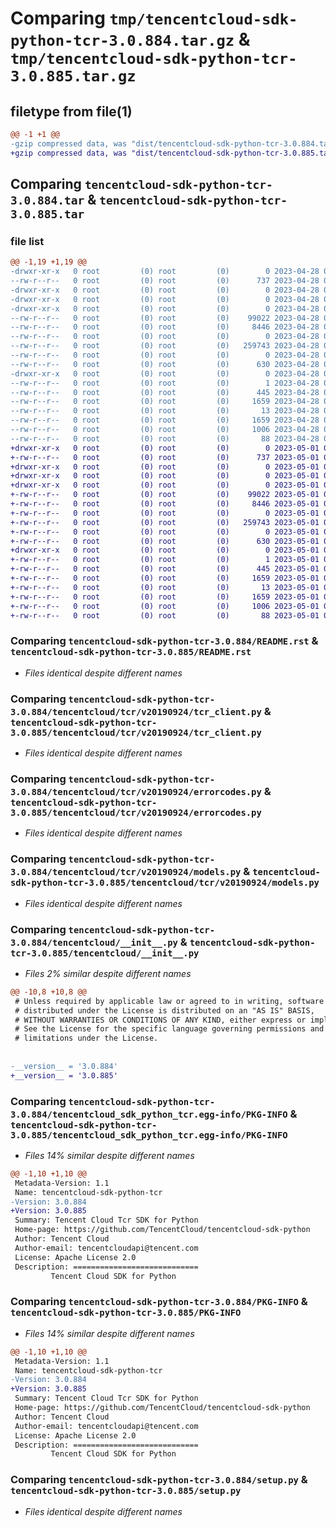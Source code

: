 # Comparing `tmp/tencentcloud-sdk-python-tcr-3.0.884.tar.gz` & `tmp/tencentcloud-sdk-python-tcr-3.0.885.tar.gz`

## filetype from file(1)

```diff
@@ -1 +1 @@
-gzip compressed data, was "dist/tencentcloud-sdk-python-tcr-3.0.884.tar", last modified: Fri Apr 28 02:40:19 2023, max compression
+gzip compressed data, was "dist/tencentcloud-sdk-python-tcr-3.0.885.tar", last modified: Mon May  1 00:52:08 2023, max compression
```

## Comparing `tencentcloud-sdk-python-tcr-3.0.884.tar` & `tencentcloud-sdk-python-tcr-3.0.885.tar`

### file list

```diff
@@ -1,19 +1,19 @@
-drwxr-xr-x   0 root         (0) root         (0)        0 2023-04-28 02:40:19.000000 tencentcloud-sdk-python-tcr-3.0.884/
--rw-r--r--   0 root         (0) root         (0)      737 2023-04-28 02:40:19.000000 tencentcloud-sdk-python-tcr-3.0.884/README.rst
-drwxr-xr-x   0 root         (0) root         (0)        0 2023-04-28 02:40:19.000000 tencentcloud-sdk-python-tcr-3.0.884/tencentcloud/
-drwxr-xr-x   0 root         (0) root         (0)        0 2023-04-28 02:40:19.000000 tencentcloud-sdk-python-tcr-3.0.884/tencentcloud/tcr/
-drwxr-xr-x   0 root         (0) root         (0)        0 2023-04-28 02:40:19.000000 tencentcloud-sdk-python-tcr-3.0.884/tencentcloud/tcr/v20190924/
--rw-r--r--   0 root         (0) root         (0)    99022 2023-04-28 02:40:19.000000 tencentcloud-sdk-python-tcr-3.0.884/tencentcloud/tcr/v20190924/tcr_client.py
--rw-r--r--   0 root         (0) root         (0)     8446 2023-04-28 02:40:19.000000 tencentcloud-sdk-python-tcr-3.0.884/tencentcloud/tcr/v20190924/errorcodes.py
--rw-r--r--   0 root         (0) root         (0)        0 2023-04-28 02:40:19.000000 tencentcloud-sdk-python-tcr-3.0.884/tencentcloud/tcr/v20190924/__init__.py
--rw-r--r--   0 root         (0) root         (0)   259743 2023-04-28 02:40:19.000000 tencentcloud-sdk-python-tcr-3.0.884/tencentcloud/tcr/v20190924/models.py
--rw-r--r--   0 root         (0) root         (0)        0 2023-04-28 02:40:19.000000 tencentcloud-sdk-python-tcr-3.0.884/tencentcloud/tcr/__init__.py
--rw-r--r--   0 root         (0) root         (0)      630 2023-04-28 02:40:19.000000 tencentcloud-sdk-python-tcr-3.0.884/tencentcloud/__init__.py
-drwxr-xr-x   0 root         (0) root         (0)        0 2023-04-28 02:40:19.000000 tencentcloud-sdk-python-tcr-3.0.884/tencentcloud_sdk_python_tcr.egg-info/
--rw-r--r--   0 root         (0) root         (0)        1 2023-04-28 02:40:19.000000 tencentcloud-sdk-python-tcr-3.0.884/tencentcloud_sdk_python_tcr.egg-info/dependency_links.txt
--rw-r--r--   0 root         (0) root         (0)      445 2023-04-28 02:40:19.000000 tencentcloud-sdk-python-tcr-3.0.884/tencentcloud_sdk_python_tcr.egg-info/SOURCES.txt
--rw-r--r--   0 root         (0) root         (0)     1659 2023-04-28 02:40:19.000000 tencentcloud-sdk-python-tcr-3.0.884/tencentcloud_sdk_python_tcr.egg-info/PKG-INFO
--rw-r--r--   0 root         (0) root         (0)       13 2023-04-28 02:40:19.000000 tencentcloud-sdk-python-tcr-3.0.884/tencentcloud_sdk_python_tcr.egg-info/top_level.txt
--rw-r--r--   0 root         (0) root         (0)     1659 2023-04-28 02:40:19.000000 tencentcloud-sdk-python-tcr-3.0.884/PKG-INFO
--rw-r--r--   0 root         (0) root         (0)     1006 2023-04-28 02:40:19.000000 tencentcloud-sdk-python-tcr-3.0.884/setup.py
--rw-r--r--   0 root         (0) root         (0)       88 2023-04-28 02:40:19.000000 tencentcloud-sdk-python-tcr-3.0.884/setup.cfg
+drwxr-xr-x   0 root         (0) root         (0)        0 2023-05-01 00:52:08.000000 tencentcloud-sdk-python-tcr-3.0.885/
+-rw-r--r--   0 root         (0) root         (0)      737 2023-05-01 00:52:08.000000 tencentcloud-sdk-python-tcr-3.0.885/README.rst
+drwxr-xr-x   0 root         (0) root         (0)        0 2023-05-01 00:52:08.000000 tencentcloud-sdk-python-tcr-3.0.885/tencentcloud/
+drwxr-xr-x   0 root         (0) root         (0)        0 2023-05-01 00:52:08.000000 tencentcloud-sdk-python-tcr-3.0.885/tencentcloud/tcr/
+drwxr-xr-x   0 root         (0) root         (0)        0 2023-05-01 00:52:08.000000 tencentcloud-sdk-python-tcr-3.0.885/tencentcloud/tcr/v20190924/
+-rw-r--r--   0 root         (0) root         (0)    99022 2023-05-01 00:52:08.000000 tencentcloud-sdk-python-tcr-3.0.885/tencentcloud/tcr/v20190924/tcr_client.py
+-rw-r--r--   0 root         (0) root         (0)     8446 2023-05-01 00:52:08.000000 tencentcloud-sdk-python-tcr-3.0.885/tencentcloud/tcr/v20190924/errorcodes.py
+-rw-r--r--   0 root         (0) root         (0)        0 2023-05-01 00:52:08.000000 tencentcloud-sdk-python-tcr-3.0.885/tencentcloud/tcr/v20190924/__init__.py
+-rw-r--r--   0 root         (0) root         (0)   259743 2023-05-01 00:52:08.000000 tencentcloud-sdk-python-tcr-3.0.885/tencentcloud/tcr/v20190924/models.py
+-rw-r--r--   0 root         (0) root         (0)        0 2023-05-01 00:52:08.000000 tencentcloud-sdk-python-tcr-3.0.885/tencentcloud/tcr/__init__.py
+-rw-r--r--   0 root         (0) root         (0)      630 2023-05-01 00:52:08.000000 tencentcloud-sdk-python-tcr-3.0.885/tencentcloud/__init__.py
+drwxr-xr-x   0 root         (0) root         (0)        0 2023-05-01 00:52:08.000000 tencentcloud-sdk-python-tcr-3.0.885/tencentcloud_sdk_python_tcr.egg-info/
+-rw-r--r--   0 root         (0) root         (0)        1 2023-05-01 00:52:08.000000 tencentcloud-sdk-python-tcr-3.0.885/tencentcloud_sdk_python_tcr.egg-info/dependency_links.txt
+-rw-r--r--   0 root         (0) root         (0)      445 2023-05-01 00:52:08.000000 tencentcloud-sdk-python-tcr-3.0.885/tencentcloud_sdk_python_tcr.egg-info/SOURCES.txt
+-rw-r--r--   0 root         (0) root         (0)     1659 2023-05-01 00:52:08.000000 tencentcloud-sdk-python-tcr-3.0.885/tencentcloud_sdk_python_tcr.egg-info/PKG-INFO
+-rw-r--r--   0 root         (0) root         (0)       13 2023-05-01 00:52:08.000000 tencentcloud-sdk-python-tcr-3.0.885/tencentcloud_sdk_python_tcr.egg-info/top_level.txt
+-rw-r--r--   0 root         (0) root         (0)     1659 2023-05-01 00:52:08.000000 tencentcloud-sdk-python-tcr-3.0.885/PKG-INFO
+-rw-r--r--   0 root         (0) root         (0)     1006 2023-05-01 00:52:08.000000 tencentcloud-sdk-python-tcr-3.0.885/setup.py
+-rw-r--r--   0 root         (0) root         (0)       88 2023-05-01 00:52:08.000000 tencentcloud-sdk-python-tcr-3.0.885/setup.cfg
```

### Comparing `tencentcloud-sdk-python-tcr-3.0.884/README.rst` & `tencentcloud-sdk-python-tcr-3.0.885/README.rst`

 * *Files identical despite different names*

### Comparing `tencentcloud-sdk-python-tcr-3.0.884/tencentcloud/tcr/v20190924/tcr_client.py` & `tencentcloud-sdk-python-tcr-3.0.885/tencentcloud/tcr/v20190924/tcr_client.py`

 * *Files identical despite different names*

### Comparing `tencentcloud-sdk-python-tcr-3.0.884/tencentcloud/tcr/v20190924/errorcodes.py` & `tencentcloud-sdk-python-tcr-3.0.885/tencentcloud/tcr/v20190924/errorcodes.py`

 * *Files identical despite different names*

### Comparing `tencentcloud-sdk-python-tcr-3.0.884/tencentcloud/tcr/v20190924/models.py` & `tencentcloud-sdk-python-tcr-3.0.885/tencentcloud/tcr/v20190924/models.py`

 * *Files identical despite different names*

### Comparing `tencentcloud-sdk-python-tcr-3.0.884/tencentcloud/__init__.py` & `tencentcloud-sdk-python-tcr-3.0.885/tencentcloud/__init__.py`

 * *Files 2% similar despite different names*

```diff
@@ -10,8 +10,8 @@
 # Unless required by applicable law or agreed to in writing, software
 # distributed under the License is distributed on an "AS IS" BASIS,
 # WITHOUT WARRANTIES OR CONDITIONS OF ANY KIND, either express or implied.
 # See the License for the specific language governing permissions and
 # limitations under the License.
 
 
-__version__ = '3.0.884'
+__version__ = '3.0.885'
```

### Comparing `tencentcloud-sdk-python-tcr-3.0.884/tencentcloud_sdk_python_tcr.egg-info/PKG-INFO` & `tencentcloud-sdk-python-tcr-3.0.885/tencentcloud_sdk_python_tcr.egg-info/PKG-INFO`

 * *Files 14% similar despite different names*

```diff
@@ -1,10 +1,10 @@
 Metadata-Version: 1.1
 Name: tencentcloud-sdk-python-tcr
-Version: 3.0.884
+Version: 3.0.885
 Summary: Tencent Cloud Tcr SDK for Python
 Home-page: https://github.com/TencentCloud/tencentcloud-sdk-python
 Author: Tencent Cloud
 Author-email: tencentcloudapi@tencent.com
 License: Apache License 2.0
 Description: ============================
         Tencent Cloud SDK for Python
```

### Comparing `tencentcloud-sdk-python-tcr-3.0.884/PKG-INFO` & `tencentcloud-sdk-python-tcr-3.0.885/PKG-INFO`

 * *Files 14% similar despite different names*

```diff
@@ -1,10 +1,10 @@
 Metadata-Version: 1.1
 Name: tencentcloud-sdk-python-tcr
-Version: 3.0.884
+Version: 3.0.885
 Summary: Tencent Cloud Tcr SDK for Python
 Home-page: https://github.com/TencentCloud/tencentcloud-sdk-python
 Author: Tencent Cloud
 Author-email: tencentcloudapi@tencent.com
 License: Apache License 2.0
 Description: ============================
         Tencent Cloud SDK for Python
```

### Comparing `tencentcloud-sdk-python-tcr-3.0.884/setup.py` & `tencentcloud-sdk-python-tcr-3.0.885/setup.py`

 * *Files identical despite different names*

